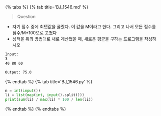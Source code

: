 {% tabs %}
{% tab title='BJ_1546.md' %}

> Question

* 자기 점수 중에 최댓값을 골랐다. 이 값을 M이라고 한다. 그리고 나서 모든 점수를 점수/M*100으로 고쳤다
* 성적을 위의 방법대로 새로 계산했을 때, 새로운 평균을 구하는 프로그램을 작성하시오

```txt
Input:
3
40 80 60

Output: 75.0
```

{% endtab %}
{% tab title='BJ_1546.py' %}

```py
n = int(input())
li = list(map(int, input().split()))
print(sum(li) / max(li) * 100 / len(li))
```

{% endtab %}
{% endtabs %}
